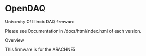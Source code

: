 # OpenDAQ
University Of Illinois DAQ firmware

Please see Documentation in /docs/html/index.html of each version.


Overview

This firmware is for the ARACHNE5


